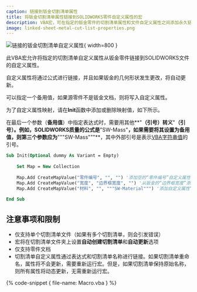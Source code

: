 ```yaml
---
caption: 链接到钣金切割清单属性
title: 将钣金切割清单属性链接到SOLIDWORKS零件自定义属性的宏
description: VBA宏，可在指定的钣金零件的切割清单属性和文件自定义属性之间添加永久链接（表达式），并可选择性地添加备用值
image: linked-sheet-metal-cut-list-properties.png
---
```

![链接的钣金切割清单自定义属性](linked-sheet-metal-cut-list-properties.png){ width=800 }

此VBA宏允许将指定的切割清单自定义属性从钣金零件链接到SOLIDWORKS文件的自定义属性。

自定义属性将通过公式进行链接，并且如果钣金的几何形状发生更改，将自动更新。

可以指定一个备用值，如果源零件不是钣金文档，则将写入自定义属性。

为了自定义属性映射，请在**Init**函数中添加或删除映射值，如下所示。

在最后一个参数（**备用值**）中指定表达式时，需要用其他**"**（引号）转义**"**（引号）。例如，SOLIDWORKS质量的公式是**"SW-Mass"**，如果需要将其设置为备用值，则第三个参数应为**"""SW-Mass"""**，其中外部引号是表示[VBA字符串值](/visual-basic/variables/standard-types#string)的引号。

~~~ vb
Sub Init(Optional dummy As Variant = Empty)
    
    Set Map = New Collection
    
    Map.Add CreateMapValue("零件编号", "", "") '添加空的“零件编号”自定义属性
    Map.Add CreateMapValue("宽度", "边界框宽度", "") '从钣金的“边界框宽度”添加自定义属性“宽度”，如果不是钣金零件，则为空
    Map.Add CreateMapValue("材料", "", """SW-Material""") '添加自定义属性“材料”，并将其设置为“SW-Material”公式，无论是否为钣金零件
        
End Sub
~~~

## 注意事项和限制

* 仅支持单个切割清单文件（如果有多个切割清单，则会引发错误）
* 宏将在切割清单文件夹上设置**自动创建切割清单**和**自动更新**选项
* 仅支持零件文档
* 切割清单自定义属性通过表达式和切割清单名称进行链接。如果切割清单重命名，属性将不会更新，需要重新运行宏。但是，如果切割清单保持原始名称，则所有属性将动态更新，无需重新运行宏。

{% code-snippet { file-name: Macro.vba } %}